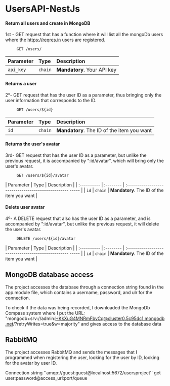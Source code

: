 # UsersAPI-NestJs

#### Return all users and create in MongoDB

1st - GET request that has a function where it will list all the mongoDb users where the https://reqres.in users are registered.
```http
     GET /users/
```


| Parameter | Type | Description |
| :---------- | :-------- | :--------------------------------- |
| `api_key` | `chain` | **Mandatory**. Your API key |


#### Returns a user
2°- GET request that has the user ID as a parameter, thus bringing only the user information that corresponds to the ID.
```http
     GET /users/${id}
```


| Parameter | Type | Description |
| :---------- | :-------- | :--------------------------------- |
| `id` | `chain` | **Mandatory**. The ID of the item you want |
 

#### Returns the user's avatar
3rd- GET request that has the user ID as a parameter, but unlike the previous request, it is accompanied by ":id/avatar", which will bring only the user's avatar.
```http
     GET /users/${id}/avatar
```

| Parameter | Type | Description |
| :---------- | :-------- | :------------------------------------------------- ----- |
| `id` | `chain` | **Mandatory**. The ID of the item you want |

#### Delete user avatar
4º- A DELETE request that also has the user ID as a parameter, and is accompanied by ":id/avatar", but unlike the previous request, it will delete the user's avatar.
```http
     DELETE /users/${id}/avatar
```

| Parameter | Type | Description |
| :---------- | :-------- | :------------------------------------------------- ----- |
| `id` | `chain` | **Mandatory**. The ID of the item you want |


## MongoDB database access

The project accesses the database through a connection string found in the app.module file, which contains a username, password, and ulr for the connection.

To check if the data was being recorded, I downloaded the MongoDb Compass system where I put the URL: "mongodb+srv://admin:HKkXuG4MNRmFbvCq@cluster0.5c95dc1.mongodb.net/?retryWrites=true&w=majority" and gives access to the database data

## RabbitMQ

The project accesses RabbitMQ and sends the messages that I programmed when registering the user, looking for the user by ID, looking for the avatar by user ID.

Connection string ''amqp://guest:guest@localhost:5672/usersproject'' get user:password@access_url:port/queue
